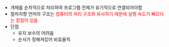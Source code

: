 - 개체를 순차적으로 처리하여 프로그램 전체가 유기적으로 연결되어야함
- 절차지향 언어의 구조는 <font color="red">컴퓨터의 처리 구조와 유사하기 때문에 실행 속도가 빠르다는 장점이 있음</font>
- 단점
	- 유지 보수의 어려움
	- 순서가 정해져있어 비효율적
